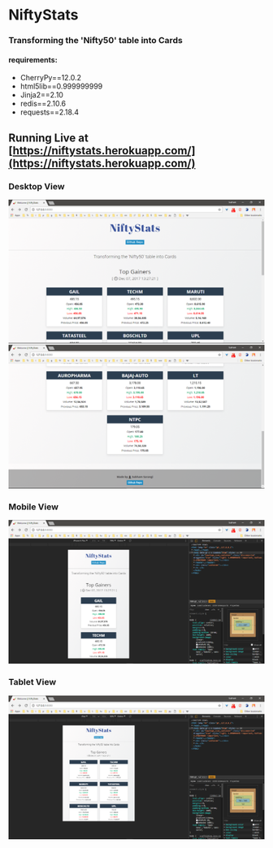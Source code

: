 # NiftyStats

### Transforming the 'Nifty50' table into Cards

#### requirements:
- CherryPy==12.0.2
- html5lib==0.999999999
- Jinja2==2.10
- redis==2.10.6
- requests==2.18.4


## Running Live at [https://niftystats.herokuapp.com/](https://niftystats.herokuapp.com/)
 
### Desktop View
 ![](https://raw.githubusercontent.com/subhamsarangi/NiftyStats/master/screenshots/Screenshot%20(2826).png)
 ![](https://raw.githubusercontent.com/subhamsarangi/NiftyStats/master/screenshots/Screenshot%20(2827).png)
 
### Mobile View
 ![](https://raw.githubusercontent.com/subhamsarangi/NiftyStats/master/screenshots/Screenshot%20(2828).png)
 
### Tablet View
![](https://raw.githubusercontent.com/subhamsarangi/NiftyStats/master/screenshots/Screenshot%20(2829).png)

